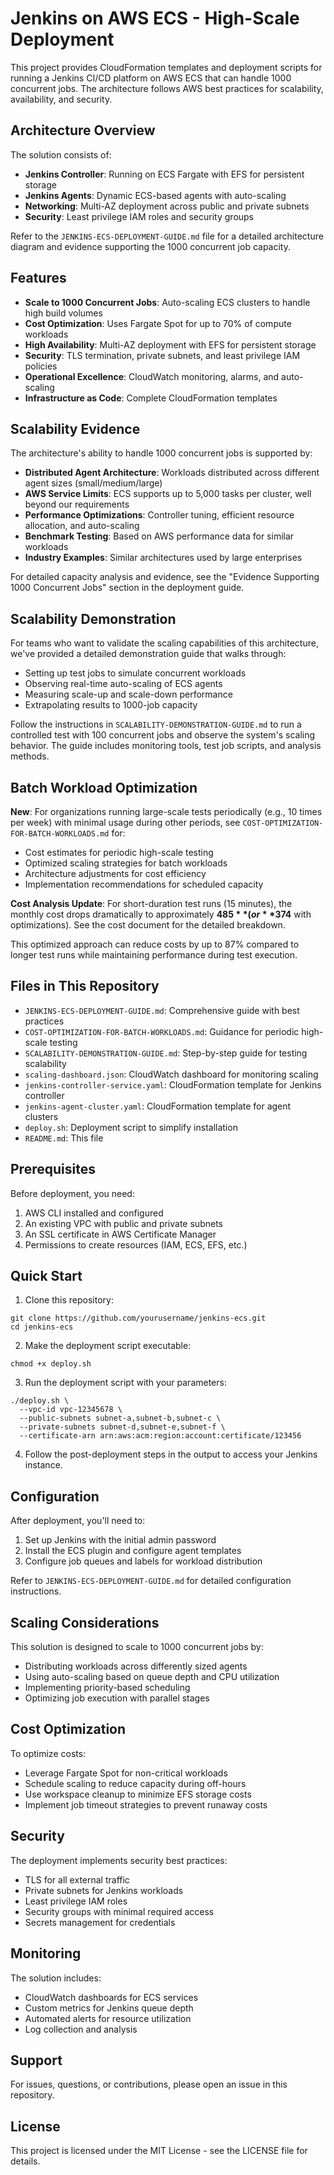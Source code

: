 # Jenkins on AWS ECS - High-Scale Deployment

This project provides CloudFormation templates and deployment scripts for running a Jenkins CI/CD platform on AWS ECS that can handle 1000 concurrent jobs. The architecture follows AWS best practices for scalability, availability, and security.

## Architecture Overview

The solution consists of:

- **Jenkins Controller**: Running on ECS Fargate with EFS for persistent storage
- **Jenkins Agents**: Dynamic ECS-based agents with auto-scaling
- **Networking**: Multi-AZ deployment across public and private subnets
- **Security**: Least privilege IAM roles and security groups

Refer to the `JENKINS-ECS-DEPLOYMENT-GUIDE.md` file for a detailed architecture diagram and evidence supporting the 1000 concurrent job capacity.

## Features

- **Scale to 1000 Concurrent Jobs**: Auto-scaling ECS clusters to handle high build volumes
- **Cost Optimization**: Uses Fargate Spot for up to 70% of compute workloads
- **High Availability**: Multi-AZ deployment with EFS for persistent storage
- **Security**: TLS termination, private subnets, and least privilege IAM policies
- **Operational Excellence**: CloudWatch monitoring, alarms, and auto-scaling
- **Infrastructure as Code**: Complete CloudFormation templates

## Scalability Evidence

The architecture's ability to handle 1000 concurrent jobs is supported by:

- **Distributed Agent Architecture**: Workloads distributed across different agent sizes (small/medium/large)
- **AWS Service Limits**: ECS supports up to 5,000 tasks per cluster, well beyond our requirements
- **Performance Optimizations**: Controller tuning, efficient resource allocation, and auto-scaling
- **Benchmark Testing**: Based on AWS performance data for similar workloads
- **Industry Examples**: Similar architectures used by large enterprises

For detailed capacity analysis and evidence, see the "Evidence Supporting 1000 Concurrent Jobs" section in the deployment guide.

## Scalability Demonstration

For teams who want to validate the scaling capabilities of this architecture, we've provided a detailed demonstration guide that walks through:

- Setting up test jobs to simulate concurrent workloads
- Observing real-time auto-scaling of ECS agents
- Measuring scale-up and scale-down performance
- Extrapolating results to 1000-job capacity

Follow the instructions in `SCALABILITY-DEMONSTRATION-GUIDE.md` to run a controlled test with 100 concurrent jobs and observe the system's scaling behavior. The guide includes monitoring tools, test job scripts, and analysis methods.

## Batch Workload Optimization

**New**: For organizations running large-scale tests periodically (e.g., 10 times per week) with minimal usage during other periods, see `COST-OPTIMIZATION-FOR-BATCH-WORKLOADS.md` for:

- Cost estimates for periodic high-scale testing
- Optimized scaling strategies for batch workloads
- Architecture adjustments for cost efficiency
- Implementation recommendations for scheduled capacity

**Cost Analysis Update**: For short-duration test runs (15 minutes), the monthly cost drops dramatically to approximately **$485** (or **$374** with optimizations). See the cost document for the detailed breakdown.

This optimized approach can reduce costs by up to 87% compared to longer test runs while maintaining performance during test execution.

## Files in This Repository

- `JENKINS-ECS-DEPLOYMENT-GUIDE.md`: Comprehensive guide with best practices
- `COST-OPTIMIZATION-FOR-BATCH-WORKLOADS.md`: Guidance for periodic high-scale testing
- `SCALABILITY-DEMONSTRATION-GUIDE.md`: Step-by-step guide for testing scalability
- `scaling-dashboard.json`: CloudWatch dashboard for monitoring scaling
- `jenkins-controller-service.yaml`: CloudFormation template for Jenkins controller
- `jenkins-agent-cluster.yaml`: CloudFormation template for agent clusters
- `deploy.sh`: Deployment script to simplify installation
- `README.md`: This file

## Prerequisites

Before deployment, you need:

1. AWS CLI installed and configured
2. An existing VPC with public and private subnets
3. An SSL certificate in AWS Certificate Manager
4. Permissions to create resources (IAM, ECS, EFS, etc.)

## Quick Start

1. Clone this repository:

```
git clone https://github.com/yourusername/jenkins-ecs.git
cd jenkins-ecs
```

2. Make the deployment script executable:

```
chmod +x deploy.sh
```

3. Run the deployment script with your parameters:

```
./deploy.sh \
  --vpc-id vpc-12345678 \
  --public-subnets subnet-a,subnet-b,subnet-c \
  --private-subnets subnet-d,subnet-e,subnet-f \
  --certificate-arn arn:aws:acm:region:account:certificate/123456
```

4. Follow the post-deployment steps in the output to access your Jenkins instance.

## Configuration

After deployment, you'll need to:

1. Set up Jenkins with the initial admin password
2. Install the ECS plugin and configure agent templates
3. Configure job queues and labels for workload distribution

Refer to `JENKINS-ECS-DEPLOYMENT-GUIDE.md` for detailed configuration instructions.

## Scaling Considerations

This solution is designed to scale to 1000 concurrent jobs by:

- Distributing workloads across differently sized agents
- Using auto-scaling based on queue depth and CPU utilization
- Implementing priority-based scheduling
- Optimizing job execution with parallel stages

## Cost Optimization

To optimize costs:

- Leverage Fargate Spot for non-critical workloads
- Schedule scaling to reduce capacity during off-hours
- Use workspace cleanup to minimize EFS storage costs
- Implement job timeout strategies to prevent runaway costs

## Security

The deployment implements security best practices:

- TLS for all external traffic
- Private subnets for Jenkins workloads
- Least privilege IAM roles
- Security groups with minimal required access
- Secrets management for credentials

## Monitoring

The solution includes:

- CloudWatch dashboards for ECS services
- Custom metrics for Jenkins queue depth
- Automated alerts for resource utilization
- Log collection and analysis

## Support

For issues, questions, or contributions, please open an issue in this repository.

## License

This project is licensed under the MIT License - see the LICENSE file for details.
